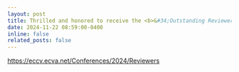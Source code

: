 ```yaml
---
layout: post
title: Thrilled and honored to receive the <b>&#34;Outstanding Reviewer Award&#34;</b> from the Program Committee of the <b>European Conference on Computer Vision</b> (<b>ECCV</b>) 2024!
date: 2024-11-22 08:59:00-0400
inline: false
related_posts: false
---
```


<a href="https://eccv.ecva.net/Conferences/2024/Reviewers">https&#58;&#47;&#47;eccv.ecva.net&#47;Conferences&#47;2024&#47;Reviewers<a>
